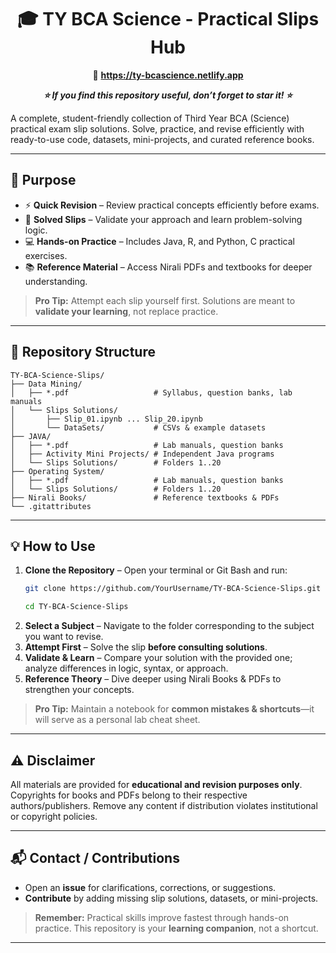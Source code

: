 

 <h1 align="center">🎓 TY BCA Science - Practical Slips Hub </h1> 
 
<p align="center">
  🔗 <a href="https://ty-bcascience.netlify.app" target="_blank">
    <b>https://ty-bcascience.netlify.app</b>
  </a>
</p>

<p align="center">
    <b><i>⭐ If you find this repository useful, don’t forget to star it! ⭐</i></b>
</p>

A complete, student-friendly collection of Third Year BCA (Science) practical exam slip solutions. Solve, practice, and revise efficiently with ready-to-use code, datasets, mini-projects, and curated reference books.

---

## 🎯 Purpose

- ⚡ **Quick Revision** – Review practical concepts efficiently before exams.  
- 🧩 **Solved Slips** – Validate your approach and learn problem-solving logic.  
- 💻 **Hands-on Practice** – Includes Java, R, and Python, C practical exercises.  
- 📚 **Reference Material** – Access Nirali PDFs and textbooks for deeper understanding.  

> **Pro Tip:** Attempt each slip yourself first. Solutions are meant to **validate your learning**, not replace practice.

---

## 📂 Repository Structure

```
TY-BCA-Science-Slips/
├── Data Mining/
│   ├── *.pdf                   # Syllabus, question banks, lab manuals
│   └── Slips Solutions/
│       ├── Slip_01.ipynb ... Slip_20.ipynb
│       └── DataSets/           # CSVs & example datasets
├── JAVA/
│   ├── *.pdf                   # Lab manuals, question banks
│   ├── Activity Mini Projects/ # Independent Java programs
│   └── Slips Solutions/        # Folders 1..20
├── Operating System/
│   ├── *.pdf                   # Lab manuals, question banks
│   └── Slips Solutions/        # Folders 1..20
├── Nirali Books/               # Reference textbooks & PDFs
└── .gitattributes
```

---

## 💡 How to Use

1. **Clone the Repository** – Open your terminal or Git Bash and run:  
   ```bash
   git clone https://github.com/YourUsername/TY-BCA-Science-Slips.git
   ```
   ```bash
   cd TY-BCA-Science-Slips
   ```
2. **Select a Subject** – Navigate to the folder corresponding to the subject you want to revise.  
3. **Attempt First** – Solve the slip **before consulting solutions**.  
4. **Validate & Learn** – Compare your solution with the provided one; analyze differences in logic, syntax, or approach.   
5. **Reference Theory** – Dive deeper using Nirali Books & PDFs to strengthen your concepts.

> **Pro Tip:** Maintain a notebook for **common mistakes & shortcuts**—it will serve as a personal lab cheat sheet.

---

## ⚠️ Disclaimer

All materials are provided for **educational and revision purposes only**. Copyrights for books and PDFs belong to their respective authors/publishers. Remove any content if distribution violates institutional or copyright policies.

---

## 📬 Contact / Contributions

- Open an **issue** for clarifications, corrections, or suggestions.  
- **Contribute** by adding missing slip solutions, datasets, or mini-projects.  

> **Remember:** Practical skills improve fastest through hands-on practice. This repository is your **learning companion**, not a shortcut.

---

